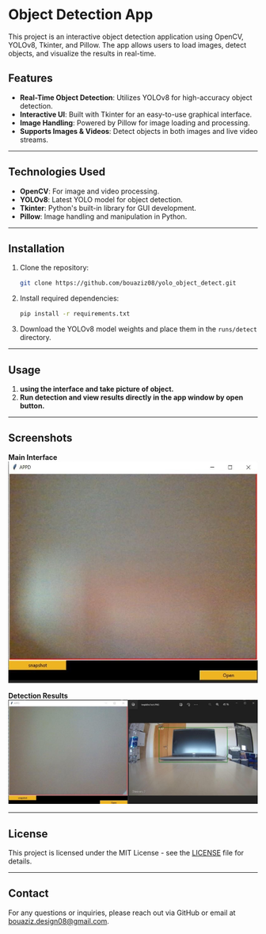 # **Object Detection App**  

This project is an interactive object detection application using OpenCV, YOLOv8, Tkinter, and Pillow. The app allows users to load images, detect objects, and visualize the results in real-time.

## **Features**
- **Real-Time Object Detection**: Utilizes YOLOv8 for high-accuracy object detection.
- **Interactive UI**: Built with Tkinter for an easy-to-use graphical interface.
- **Image Handling**: Powered by Pillow for image loading and processing.
- **Supports Images & Videos**: Detect objects in both images and live video streams.

---


## **Technologies Used**
- **OpenCV**: For image and video processing.
- **YOLOv8**: Latest YOLO model for object detection.
- **Tkinter**: Python's built-in library for GUI development.
- **Pillow**: Image handling and manipulation in Python.

---

## **Installation**

1. Clone the repository:
    ```bash
    git clone https://github.com/bouaziz08/yolo_object_detect.git
    ```
2. Install required dependencies:
    ```bash
    pip install -r requirements.txt
    ```
3. Download the YOLOv8 model weights and place them in the `runs/detect` directory.

---

## **Usage**
1. **using the interface and take picture of object.**
2. **Run detection and view results directly in the app window by open button.**

---

## **Screenshots**

**Main Interface**  
![Main Interface](./assets/interface.png)

**Detection Results**  
![Detection Results](./assets/detection-results.png)

---


## **License**
This project is licensed under the MIT License - see the [LICENSE](./LICENSE) file for details.

---

## **Contact**

For any questions or inquiries, please reach out via GitHub or email at [bouaziz.design08@gmail.com](mailto:your.email@example.com).
